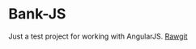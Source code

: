 # Bank-JS

Just a test project for working with AngularJS. [Rawgit](https://rawgit.com/lSoleyl/bank-js/master/index.html)